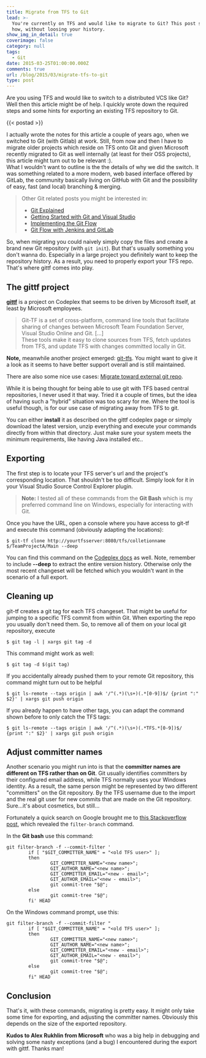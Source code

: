 ```yaml
---
title: Migrate from TFS to Git
lead: >-
  You're currently on TFS and would like to migrate to Git? This post shows you
  how, without loosing your history.
show_img_in_detail: true
coverimage: false
category: null
tags:
  - Git
date: 2015-03-25T01:00:00.000Z
comments: true
url: /blog/2015/03/migrate-tfs-to-git
type: post
---
```


<div class="article-intro">
Are you using TFS and would like to switch to a distributed VCS like Git? Well then this article might be of help. I quickly wrote down the required steps and some hints for exporting an existing TFS repository to Git.
</div>

{{< postad >}}

I actually wrote the notes for this article a couple of years ago, when we switched to Git (with Gitlab) at work. Still, from now and then I have to migrate older projects which reside on TFS onto Git and given Microsoft recently migrated to Git as well internally (at least for their OSS projects), this article might turn out to be relevant :).  
What I wouldn't want to outline is the the details of why we did the switch. It was something related to a more modern, web based interface offered by GitLab, the community basically living on GitHub with Git and the possibility of easy, fast (and local) branching & merging.

<blockquote>
        Other Git related posts you might be interested in:
        <ul>
                <li><a href="/blog/2013/04/git-explained/">Git Explained</a></li>
                <li><a href="/blog/2013/06/getting-started-with-git-and-visualstudio/">Getting Started with Git and Visual Studio</a></li>
                <li><a href="/blog/2014/09/implementing-the-git-flow/">Implementing the Git Flow</a></li>
                <li><a href="/blog/2014/01/git-flow-jenkins-gitlab/">Git Flow with Jenkins and GitLab</a></li>
        </ul>
</blockquote>

So, when migrating you could naively simply copy the files and create a brand new Git repository (with `git init`). But that's usually something you don't wanna do. Especially in a large project you definitely want to keep the repository history. As a result, you need to properly export your TFS repo. That's where gittf comes into play.

## The gittf project

**[gittf](http://gittf.codeplex.com/)** is a project on Codeplex that seems to be driven by Microsoft itself, at least by Microsoft employees.

>Git-TF is a set of cross-platform, command line tools that facilitate sharing of changes between Microsoft Team Foundation Server, Visual Studio Online and Git. [...]  
These tools make it easy to clone sources from TFS, fetch updates from TFS, and update TFS with changes committed locally in Git.

<div class="alert alert-warning">
   <p>
        <strong>Note,</strong> meanwhile another project emerged: <a href="https://github.com/git-tfs/git-tfs">git-tfs</a>.         You might want to give it a look as it seems to have better support overall and is still maintained.
   </p>
   <p>
        There are also some nice use cases: <a href="https://github.com/git-tfs/git-tfs/blob/master/doc/usecases/migrate_tfs_to_git.md">Migrate toward external git repo</a>.
    </p>
</div>

While it is being thought for being able to use git with TFS based central repositories, I never used it that way. Tried it a couple of times, but the idea of having such a "hybrid" situation was too scary for me. Where the tool is useful though, is for our use case of migrating away from TFS to git.

You can either **install** it as described on the gittf codeplex page or simply download the latest version, unzip everything and execute your commands directly from within that directory. Just make sure your system meets the minimum requirements, like having Java installed etc..

## Exporting

The first step is to locate your TFS server's url and the project's corresponding location. That shouldn't be too difficult. Simply look for it in your Visual Studio Source Control Explorer plugin.

>**Note:** I tested all of these commands from the **Git Bash** which is my preferred command line on Windows, especially for interacting with Git.

Once you have the URL, open a console where you have access to git-tf and execute this command (obviously adapting the locations):

```
$ git-tf clone http://yourtfsserver:8080/tfs/colletionname $/TeamProjectA/Main --deep
```

You can find this command on the [Codeplex docs](http://gittf.codeplex.com/wikipage?title=Clone&referringTitle=Home) as well. Note, remember to include **--deep** to extract the entire version history. Otherwise only the most recent changeset will be fetched which you wouldn't want in the scenario of a full export.

## Cleaning up

git-tf creates a git tag for each TFS changeset. That might be useful for jumping to a specific TFS commit from within Git. When exporting the repo you usually don't need them. So, to remove all of them on your local git repository, execute

```
$ git tag -l | xargs git tag -d
```

This command might work as well:

```
$ git tag -d $(git tag)
```

If you accidentally already pushed them to your remote Git repository, this command might turn out to be helpful

``` 
$ git ls-remote --tags origin | awk '/^(.*)(\s+)(.*[0-9])$/ {print ":" $2}' | xargs git push origin
```

If you already happen to have other tags, you can adapt the command shown before to only catch the TFS tags:

```
$ git ls-remote --tags origin | awk '/^(.*)(\s+)(.*TFS.*[0-9])$/ {print ":" $2}' | xargs git push origin
```


## Adjust committer names

Another scenario you might run into is that the **committer names are different on TFS rather than on Git**. Git usually identifies committers by their configured email address, while TFS normally uses your Windows identity. As a result, the same person might be represented by two different "committers" on the Git repository. By the TFS username due to the import and the real git user for new commits that are made on the Git repository. Sure...it's about cosmetics, but still...

Fortunately a quick search on Google brought me to [this Stackoverflow post](http://stackoverflow.com/questions/750172/change-the-author-of-a-commit-in-git), which revealed the `filter-branch` command.

In the **Git bash** use this command:

```
git filter-branch -f --commit-filter '
        if [ "$GIT_COMMITTER_NAME" = "<old TFS user>" ];
        then
                GIT_COMMITTER_NAME="<new name>";
                GIT_AUTHOR_NAME="<new name>";
                GIT_COMMITTER_EMAIL="<new - email>";
                GIT_AUTHOR_EMAIL="<new - email>";
                git commit-tree "$@";
        else
                git commit-tree "$@";
        fi' HEAD
```

On the Windows command prompt, use this:

```
git filter-branch -f --commit-filter "
        if [ "$GIT_COMMITTER_NAME" = "<old TFS user>" ];
        then
                GIT_COMMITTER_NAME="<new name>";
                GIT_AUTHOR_NAME="<new name>";
                GIT_COMMITTER_EMAIL="<new - email>";
                GIT_AUTHOR_EMAIL="<new - email>";
                git commit-tree "$@";
        else
                git commit-tree "$@";
        fi" HEAD
```

## Conclusion

That's it, with these commands, migrating is pretty easy. It might only take some time for exporting, and adjusting the committer names. Obviously this depends on the size of the exported repository.

**Kudos to Alex Rukhlin from Microsoft** who was a big help in debugging and solving some nasty exceptions (and a bug) I encountered during the export with gittf. Thanks man!

